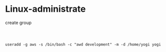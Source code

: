 # Linux-administrate
create group
```



useradd -g aws -s /bin/bash -c "awd development" -m -d /home/yogi yogi
